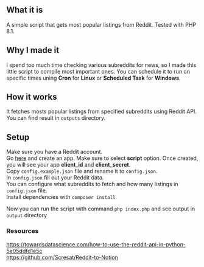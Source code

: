 ## What it is

A simple script that gets most popular listings from Reddit. Tested with PHP 8.1.

## Why I made it

I spend too much time checking various subreddits for news, so I made this little script to compile most important ones. You can schedule it to run on specific times uning **Cron** for **Linux** or **Scheduled Task** for **Windows**.

## How it works

It fetches mosts popular listings from specified subreddits using Reddit API. You can find result in `outputs` directory.

## Setup

Make sure you have a Reddit account.  
Go [here](https://www.reddit.com/prefs/apps) and create an app. Make sure to select **script** option. Once created, you will see your app **client_id** and **client_secret**.  
Copy `config.example.json` file and rename it to `config.json`.  
In `config.json` fill out your Reddit data.  
You can configure what subreddits to fetch and how many listings in `config.json` file.  
Install dependencies with `composer install`  

Now you can run the script with command `php index.php` and see output in `output` directory

### Resources

https://towardsdatascience.com/how-to-use-the-reddit-api-in-python-5e05ddfd1e5c  
https://github.com/Scresat/Reddit-to-Notion